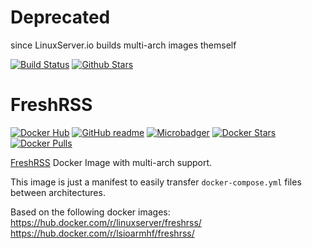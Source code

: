 # Deprecated
since LinuxServer.io builds multi-arch images themself

[![Build Status](https://img.shields.io/travis/SuperSandro2000/docker-images.svg?maxAge=3600)](https://travis-ci.org/SuperSandro2000/docker-images)
[![Github Stars](https://img.shields.io/github/stars/supersandro2000/docker-images.svg?maxAge=3600&label=Stars)](https://github.com/SuperSandro2000/docker-images)

# FreshRSS
[![Docker Hub](https://img.shields.io/badge/Docker-hub-blue.svg)](https://hub.docker.com/r/supersandro2000/freshrss/)
[![GitHub readme](https://img.shields.io/badge/GitHub-readme-blue.svg)](freshrss/README.md)
[![Microbadger](https://images.microbadger.com/badges/image/supersandro2000/freshrss.svg)](https://microbadger.com/images/supersandro2000/freshrss)
[![Docker Stars](https://img.shields.io/docker/stars/supersandro2000/freshrss.svg?maxAge=3600)](https://hub.docker.com/r/supersandro2000/freshrss/)
[![Docker Pulls](https://img.shields.io/docker/pulls/supersandro2000/freshrss.svg?maxAge=3600)](https://hub.docker.com/r/supersandro2000/freshrss/)

[FreshRSS](https://freshrss.org) Docker Image with multi-arch support.

This image is just a manifest to easily transfer `docker-compose.yml` files between architectures.

Based on the following docker images:
https://hub.docker.com/r/linuxserver/freshrss/
https://hub.docker.com/r/lsioarmhf/freshrss/
